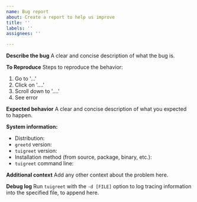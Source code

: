 ```yaml
---
name: Bug report
about: Create a report to help us improve
title: ''
labels: ''
assignees: ''

---
```


**Describe the bug**
A clear and concise description of what the bug is.

**To Reproduce**
Steps to reproduce the behavior:
1. Go to '...'
2. Click on '....'
3. Scroll down to '....'
4. See error

**Expected behavior**
A clear and concise description of what you expected to happen.

**System information:**
 - Distribution:
 - `greetd` version:
 - `tuigreet` version:
 - Installation method (from source, package, binary, etc.):
 - `tuigreet` command line:

**Additional context**
Add any other context about the problem here.

**Debug log**
Run `tuigreet` with the `-d [FILE]` option to log tracing information into the
specified file, to append here.

